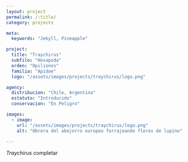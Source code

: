 ```yaml
---
layout: project
permalink: /:title/
category: projects

meta:
  keywords: "Jekyll, Pineapple"

project:
  title: "Traychirus"
  subfilo: "Hexapoda"
  orden: "Opiliones"
  familia: "Apidae"
  logo: "/assets/images/projects/traychirus/logo.png"

agency:
  distribucion: "Chile, Argentina"
  estatuto: "Introducido"
  conservacion: "En Peligro"

images:
  - image:
    url: "/assets/images/projects/traychirus/logo.png"
    alt: "Obrera del abejorro europeo forrajeando flores de lupino"
  
---
```

<p><i>Traychirus</i> completar </p>
